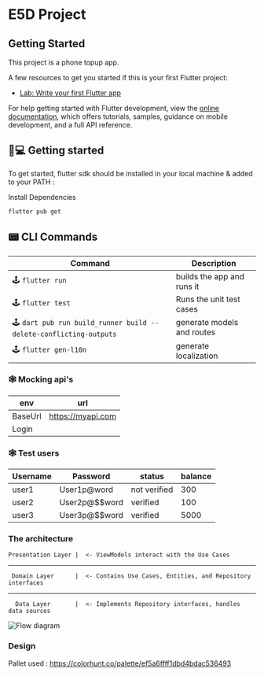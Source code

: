 # E5D Project

## Getting Started

This project is a phone topup app.

A few resources to get you started if this is your first Flutter project:

- [Lab: Write your first Flutter app](https://docs.flutter.dev/get-started/codelab)

For help getting started with Flutter development, view the
[online documentation](https://docs.flutter.dev/), which offers tutorials,
samples, guidance on mobile development, and a full API reference.


## 👟💻 Getting started

To get started, flutter sdk should be installed in your local machine & added to your PATH :

Install Dependencies

```bash
flutter pub get 
```

## 📟 CLI Commands

| Command             | Description                      |
| ------------------- | -------------------------------- |
| 🕹 `flutter run`      | builds the app and runs it               |
| 🕹 `flutter test` | Runs the unit test cases           |
| 🕹 `dart pub run build_runner build --delete-conflicting-outputs`      | generate models and routes     |
| 🕹 `flutter gen-l10n`      | generate localization   |




### 🕸️ Mocking api's 

| env        | url                                                                                                  |
| ---------- | ---------------------------------------------------------------------------------------------------- |
| BaseUrl | https://myapi.com                               |
| Login     |  |


### 🕸️ Test users

| Username | Password | status | balance |
| -------- | ---------| ------- | ------ |
| user1 | User1p@word | not verified | 300
| user2 | User2p@$$word | verified | 100
| user3 | User3p@$$word | verified | 5000 


### The architecture 

    Presentation Layer |  <- ViewModels interact with the Use Cases
------------------------
     Domain Layer      |  <- Contains Use Cases, Entities, and Repository interfaces
------------------------
      Data Layer       |  <- Implements Repository interfaces, handles data sources

<img src="https://i.ibb.co/VjzXZCQ/Screenshot-2024-07-26-at-4-21-18-PM.png" alt="Flow diagram">



### Design 

Pallet used : https://colorhunt.co/palette/ef5a6ffff1dbd4bdac536493
